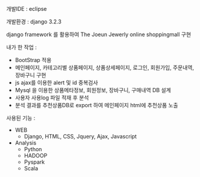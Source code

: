개발IDE : eclipse

개발환경 : django 3.2.3

django framework 를 활용하여 The Joeun Jewerly online shoppingmall 구현

내가 한 작업 :

- BootStrap 적용
- 메인페이지, 카테고리별 상품페이지, 상품상세페이지, 로그인, 회원가입, 주문내역, 장바구니 구현
- js ajax를 이용한 alert 및 id 중복검사
- Mysql 을 이용한 상품메타정보, 회원정보, 장바구니, 구매내역 DB 설계
- 사용자 사용log 파일 적재 후 분석
- 분석 결과를 추천상품DB로 export 하여 메인페이지 html에 추천상품 노출

사용된 기능 :

- WEB
  - Django, HTML, CSS, Jquery, Ajax, Javascript
- Analysis
  - Python
  - HADOOP
  - Pyspark
  - Scala
